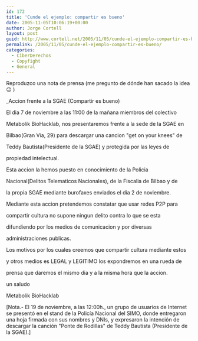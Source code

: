 ```yaml
---
id: 172
title: 'Cunde el ejemplo: compartir es bueno'
date: 2005-11-05T10:06:19+00:00
author: Jorge Cortell
layout: post
guid: http://www.cortell.net/2005/11/05/cunde-el-ejemplo-compartir-es-bueno/
permalink: /2005/11/05/cunde-el-ejemplo-compartir-es-bueno/
categories:
  - CiberDerechos
  - Copyfight
  - General
---
```

Reproduzco una nota de prensa (me pregunto de dónde han sacado la idea 😉 )

_Accion frente a la SGAE (Compartir es bueno)</p> 

El dia 7 de noviembre a las 11:00 de la mañana miembros del colectivo
  
Metabolik BioHacklab, nos presentaremos frente a la sede de la SGAE en
  
Bilbao(Gran Via, 29) para descargar una cancion "get on your knees" de
  
Teddy Bautista(Presidente de la SGAE) y protegida por las leyes de
  
propiedad intelectual.

Esta accion la hemos puesto en conocimiento de la Policia
  
Nacional(Delitos Telematicos Nacionales), de la Fiscalia de Bilbao y de
  
la propia SGAE mediante burofaxes enviados el dia 2 de noviembre.

Mediante esta accion pretendemos constatar que usar redes P2P para
  
compartir cultura no supone ningun delito contra lo que se esta
  
difundiendo por los medios de comunicacion y por diversas
  
administraciones publicas.

Los motivos por los cuales creemos que compartir cultura mediante estos
  
y otros medios es LEGAL y LEGITIMO los expondremos en una rueda de
  
prensa que daremos el mismo dia y a la misma hora que la accion.

un saludo

Metabolik BioHacklab</em>

[Nota.- El 19 de noviembre, a las 12:00h., un grupo de usuarios de Internet se presentó en el stand de la Policí­a Nacional del SIMO, donde entregaron una hoja firmada con sus nombres y DNIs, y expresaron la intención de descargar la canción "Ponte de Rodillas" de Teddy Bautista (Presidente de la SGAE).]